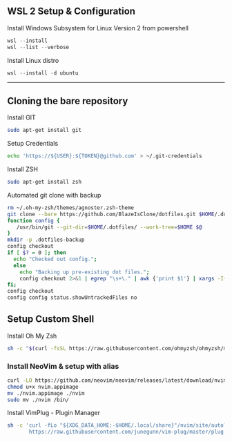 ## WSL 2 Setup & Configuration

Install Windows Subsystem for Linux Version 2 from powershell

```powershell
wsl --install
wsl --list --verbose
```

Install Linux distro

```powershell
wsl --install -d ubuntu
```

---


## Cloning the bare repository

Install GIT

```bash
sudo apt-get install git
```

Setup Credentials

```bash
echo 'https://${USER}:${TOKEN}@github.com' > ~/.git-credentials
```

Install ZSH

```bash
sudo apt-get install zsh
```

Automated git clone with backup


```bash
rm ~/.oh-my-zsh/themes/agnoster.zsh-theme
git clone --bare https://github.com/BlazeIsClone/dotfiles.git $HOME/.dotfiles
function config {
   /usr/bin/git --git-dir=$HOME/.dotfiles/ --work-tree=$HOME $@
}
mkdir -p .dotfiles-backup
config checkout
if [ $? = 0 ]; then
  echo "Checked out config.";
  else
    echo "Backing up pre-existing dot files.";
    config checkout 2>&1 | egrep "\s+\." | awk {'print $1'} | xargs -I{} mv {} .dotfiles-backup/{}
fi;
config checkout
config config status.showUntrackedFiles no
```

## Setup Custom Shell

Install Oh My Zsh

```bash
sh -c "$(curl -fsSL https://raw.githubusercontent.com/ohmyzsh/ohmyzsh/master/tools/install.sh)"
```


### Install NeoVim & setup with alias

```bash
curl -LO https://github.com/neovim/neovim/releases/latest/download/nvim.appimage
chmod u+x nvim.appimage
mv ./nvim.appimage ./nvim
sudo mv ./nvim /bin/
```

Install VimPlug - Plugin Manager

```bash
sh -c 'curl -fLo "${XDG_DATA_HOME:-$HOME/.local/share}"/nvim/site/autoload/plug.vim --create-dirs \
       https://raw.githubusercontent.com/junegunn/vim-plug/master/plug.vim'
```
